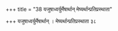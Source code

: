 +++
title = "38 यजुषाध्वर्युर्मेषार्थान् मेष्यर्थान्प्रतिप्रस्थाता"

+++
यजुषाध्वर्युर्मेषार्थान् । मेष्यर्थान्प्रतिप्रस्थाता ३८